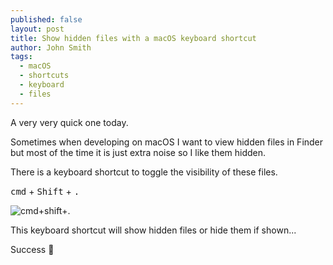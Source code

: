 ```yaml
---
published: false
layout: post
title: Show hidden files with a macOS keyboard shortcut
author: John Smith
tags:
  - macOS
  - shortcuts
  - keyboard
  - files
---
```

A very very quick one today. 

Sometimes when developing on macOS I want to view hidden files in Finder but most of the time it is just extra noise so I like them hidden. 

There is a keyboard shortcut to toggle the visibility of these files. 

<kbd>cmd</kbd> + <kbd>Shift</kbd> + <kbd>.</kbd>

![cmd+shift+.](https://i.imgur.com/PUXmIjP.jpg)

This keyboard shortcut will show hidden files or hide them if shown...

Success 🎉